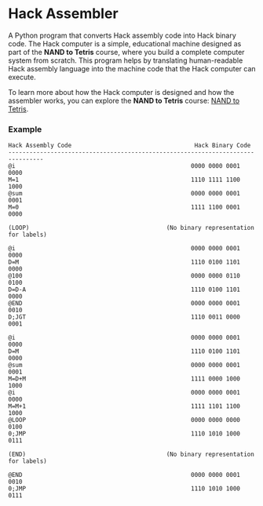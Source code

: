 
# Hack Assembler

A Python program that converts Hack assembly code into Hack binary code. The Hack computer is a simple, educational machine designed as part of the **NAND to Tetris** course, where you build a complete computer system from scratch. This program helps by translating human-readable Hack assembly language into the machine code that the Hack computer can execute.

To learn more about how the Hack computer is designed and how the assembler works, you can explore the **NAND to Tetris** course: [NAND to Tetris](https://www.nand2tetris.org/).



### Example

```
Hack Assembly Code                                   Hack Binary Code
--------------------------------------------------------------------------------
@i                                                  0000 0000 0001 0000
M=1                                                 1110 1111 1100 1000
@sum                                                0000 0000 0001 0001
M=0                                                 1111 1100 0001 0000

(LOOP)                                       (No binary representation for labels)

@i                                                  0000 0000 0001 0000
D=M                                                 1110 0100 1101 0000
@100                                                0000 0000 0110 0100
D=D-A                                               1110 0100 1101 0000
@END                                                0000 0000 0001 0010
D;JGT                                               1110 0011 0000 0001

@i                                                  0000 0000 0001 0000
D=M                                                 1110 0100 1101 0000
@sum                                                0000 0000 0001 0001
M=D+M                                               1111 0000 1000 1000
@i                                                  0000 0000 0001 0000
M=M+1                                               1111 1101 1100 1000
@LOOP                                               0000 0000 0000 0100
0;JMP                                               1110 1010 1000 0111

(END)                                        (No binary representation for labels)

@END                                                0000 0000 0001 0010
0;JMP                                               1110 1010 1000 0111

```
